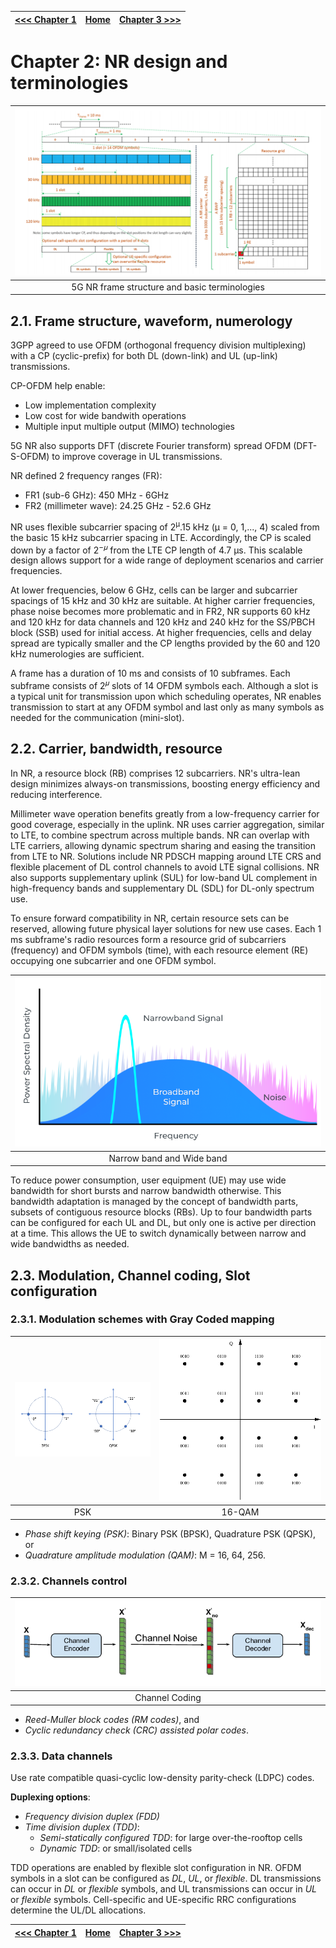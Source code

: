 |[<<< Chapter 1](./Chapter1.md)|[Home](../README.md)|[Chapter 3 >>>](./Chapter3.md)|
|-|-|-|

# Chapter 2: NR design and terminologies

|![](../Imgs/Chapter2/5G%20NR%20frame%20structure%20and%20basic%20terminologies.png)|
|:-:|
|5G NR frame structure and basic terminologies|

## 2.1. Frame structure, waveform, numerology

3GPP agreed to use OFDM (orthogonal frequency division multiplexing) with a CP (cyclic-prefix) for both DL (down-link) and UL (up-link) transmissions.

CP-OFDM help enable:
- Low implementation complexity
- Low cost for wide bandwith operations
- Multiple input multiple output (MIMO) technologies

5G NR also supports DFT (discrete Fourier transform) spread OFDM (DFT-S-OFDM) to improve coverage in UL transmissions.

NR defined 2 frequency ranges (FR):
- FR1 (sub-6 GHz): 450 MHz - 6GHz
- FR2 (millimeter wave): 24.25 GHz - 52.6 GHz

NR uses flexible subcarrier spacing of 2<sup>μ</sup>.15 kHz (μ = 0, 1,..., 4) scaled from the basic 15 kHz subcarrier spacing in LTE. Accordingly, the CP is scaled down by a factor of 2<sup>−𝜇</sup> from the LTE CP length of 4.7 μs. This scalable design allows support for a wide range of deployment scenarios and carrier frequencies.

At lower frequencies, below 6 GHz, cells can be larger and subcarrier spacings of 15 kHz and 30 kHz are suitable. At higher carrier frequencies, phase noise becomes more problematic and in FR2, NR supports 60 kHz and 120 kHz for data channels and 120 kHz and 240 kHz for the SS/PBCH block (SSB) used for initial access. At higher frequencies, cells and delay spread are typically smaller and the CP lengths provided by the 60 and 120 kHz numerologies are sufficient.

A frame has a duration of 10 ms and consists of 10 subframes. Each subframe consists of 2<sup>𝜇</sup> slots of 14 OFDM symbols each. Although a slot is a typical unit for transmission upon which scheduling operates, NR enables transmission to start at any OFDM symbol and last only as many symbols as needed for the communication (mini-slot).

## 2.2. Carrier, bandwidth, resource

In NR, a resource block (RB) comprises 12 subcarriers. NR's ultra-lean design minimizes always-on transmissions, boosting energy efficiency and reducing interference.

Millimeter wave operation benefits greatly from a low-frequency carrier for good coverage, especially in the uplink. NR uses carrier aggregation, similar to LTE, to combine spectrum across multiple bands. NR can overlap with LTE carriers, allowing dynamic spectrum sharing and easing the transition from LTE to NR. Solutions include NR PDSCH mapping around LTE CRS and flexible placement of DL control channels to avoid LTE signal collisions. NR also supports supplementary uplink (SUL) for low-band UL complement in high-frequency bands and supplementary DL (SDL) for DL-only spectrum use.

To ensure forward compatibility in NR, certain resource sets can be reserved, allowing future physical layer solutions for new use cases. Each 1 ms subframe's radio resources form a resource grid of subcarriers (frequency) and OFDM symbols (time), with each resource element (RE) occupying one subcarrier and one OFDM symbol.

|![](../Imgs/Chapter2/Narrow%20Band%20Wide%20Band.png)|
|:-:|
|Narrow band and Wide band|

To reduce power consumption, user equipment (UE) may use wide bandwidth for short bursts and narrow bandwidth otherwise. This bandwidth adaptation is managed by the concept of bandwidth parts, subsets of contiguous resource blocks (RBs). Up to four bandwidth parts can be configured for each UL and DL, but only one is active per direction at a time. This allows the UE to switch dynamically between narrow and wide bandwidths as needed.

## 2.3. Modulation, Channel coding, Slot configuration

### 2.3.1. **Modulation schemes** with **Gray Coded** mapping
|![](../Imgs/Chapter2/PSK.png)|![](../Imgs/Chapter2/16-QAM.png)|
|:-:|:-:|
|PSK|16-QAM|

- *Phase shift keying (PSK)*: Binary PSK (BPSK), Quadrature PSK (QPSK), or
- *Quadrature amplitude modulation (QAM)*: M = 16, 64, 256.

### 2.3.2. **Channels control**
|![](../Imgs/Chapter2/Channel%20Coding.png)|
|:-:|
|Channel Coding|

- *Reed-Muller block codes (RM codes)*, and
- *Cyclic redundancy check (CRC) assisted polar codes*.

### 2.3.3. **Data channels**
Use rate compatible quasi-cyclic low-density parity-check (LDPC) codes.

**Duplexing options**:
- *Frequency division duplex (FDD)*
- *Time division duplex (TDD)*:
    - *Semi-statically configured TDD*: for large over-the-rooftop cells
    - *Dynamic TDD*: or small/isolated cells

TDD operations are enabled by flexible slot configuration in NR. OFDM symbols in a slot can be configured as *DL*, *UL*, or *flexible*. DL transmissions can occur in *DL* or *flexible* symbols, and UL transmissions can occur in *UL* or *flexible* symbols. Cell-specific and UE-specific RRC configurations determine the UL/DL allocations.




|[<<< Chapter 1](./Chapter1.md)|[Home](../README.md)|[Chapter 3 >>>](./Chapter3.md)|
|-|-|-|





